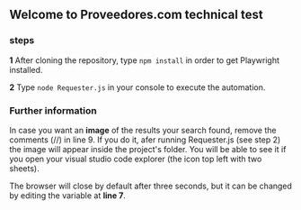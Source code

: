 ## Welcome to Proveedores.com technical test

### steps 

**1** After cloning the repository, type  `npm install` in order to get Playwright installed. 

**2** Type `node Requester.js` in your console to execute the automation. 


### Further information

In case you want an **image** of the results your search found, remove the comments (//) in line 9. If you do it, afer running Requester.js (see step 2) the image will appear inside the project's folder. You will be able to see it if you open your visual studio code explorer (the icon top left with two sheets). 

The browser will close by default after three seconds, but it can be changed by editing the variable at **line 7**. 
